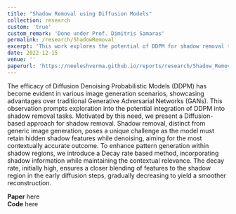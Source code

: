 ```yaml
---
title: "Shadow Removal using Diffusion Models"
collection: research
custom: 'true'
custom_remark: 'Done under Prof. Dimitris Samaras'
permalink: /research/ShadowRemoval
excerpt: 'This work explores the potential of DDPM for shadow removal tasks, where preserving hidden features is crucial. We built on a existing RePaint architecture by passing shadow information in the reverse diffusion gradually.'
date: 2022-12-15
venue: ''
paperurl: 'https://neeleshverma.github.io/reports/research/Shadow_Removal.pdf'
---
```


<style>

/* Style the counter cards */
.card {
<!--   box-shadow: 0 4px 8px 0 rgba(0, 0, 0, 0.2); /* this adds the "card" effect */ -->
  padding: 16px;
<!--   text-align: center; -->
<!--   background-color: #f1f1f1; -->
}

a:link {
  text-decoration: none;
}
</style>

The efficacy of Diffusion Denoising Probabilistic Models (DDPM) has become evident in various image generation scenarios, showcasing advantages over traditional Generative Adversarial Networks (GANs). This observation prompts exploration into the potential integration of DDPM into shadow removal tasks. Motivated by this need, we present a Diffusion-based approach for shadow removal. Shadow removal, distinct from generic image generation, poses a unique challenge as the model must retain hidden shadow features while denoising, aiming for the most contextually accurate outcome. To enhance pattern generation within shadow regions, we introduce a Decay rate based method, incorporating shadow information while maintaining the contextual relevance. The decay rate, initially high, ensures a closer blending of features to the shadow region in the early diffusion steps, gradually decreasing to yield a smoother reconstruction.

**Paper** [here](https://neeleshverma.github.io/reports/research/Shadow_Removal.pdf)  
**Code** [here](https://github.com/neeleshverma/Shadow_Removal)
